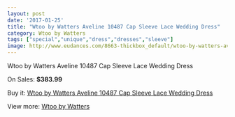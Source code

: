 ```yaml
---
layout: post
date: '2017-01-25'
title: "Wtoo by Watters Aveline 10487 Cap Sleeve Lace Wedding Dress"
category: Wtoo by Watters
tags: ["special","unique","dress","dresses","sleeve"]
image: http://www.eudances.com/8663-thickbox_default/wtoo-by-watters-aveline-10487-cap-sleeve-lace-wedding-dress.jpg
---
```

Wtoo by Watters Aveline 10487 Cap Sleeve Lace Wedding Dress

On Sales: **$383.99**
<a href="https://www.eudances.com/en/wtoo-by-watters/2932-wtoo-by-watters-aveline-10487-cap-sleeve-lace-wedding-dress.html"><amp-img layout="responsive" width="600" height="600" src="//www.eudances.com/8663-thickbox_default/wtoo-by-watters-aveline-10487-cap-sleeve-lace-wedding-dress.jpg" alt="Wtoo by Watters Aveline 10487 Cap Sleeve Lace Wedding Dress 0" /></a>
<a href="https://www.eudances.com/en/wtoo-by-watters/2932-wtoo-by-watters-aveline-10487-cap-sleeve-lace-wedding-dress.html"><amp-img layout="responsive" width="600" height="600" src="//www.eudances.com/8665-thickbox_default/wtoo-by-watters-aveline-10487-cap-sleeve-lace-wedding-dress.jpg" alt="Wtoo by Watters Aveline 10487 Cap Sleeve Lace Wedding Dress 1" /></a>
<a href="https://www.eudances.com/en/wtoo-by-watters/2932-wtoo-by-watters-aveline-10487-cap-sleeve-lace-wedding-dress.html"><amp-img layout="responsive" width="600" height="600" src="//www.eudances.com/8664-thickbox_default/wtoo-by-watters-aveline-10487-cap-sleeve-lace-wedding-dress.jpg" alt="Wtoo by Watters Aveline 10487 Cap Sleeve Lace Wedding Dress 2" /></a>

Buy it: [Wtoo by Watters Aveline 10487 Cap Sleeve Lace Wedding Dress](https://www.eudances.com/en/wtoo-by-watters/2932-wtoo-by-watters-aveline-10487-cap-sleeve-lace-wedding-dress.html "Wtoo by Watters Aveline 10487 Cap Sleeve Lace Wedding Dress")

View more: [Wtoo by Watters](https://www.eudances.com/en/49-wtoo-by-watters "Wtoo by Watters")